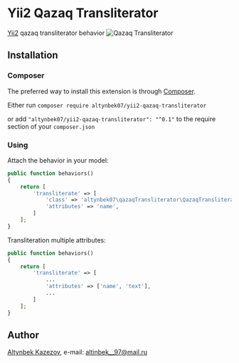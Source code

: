 # Yii2 Qazaq Transliterator

[Yii2](http://www.yiiframework.com) qazaq transliterator behavior
![Qazaq Transliterator](https://tengrinews.kz/userdata/news/2017/news_315984/photo_212587.jpg)

## Installation

### Composer

The preferred way to install this extension is through [Composer](http://getcomposer.org/).

Either run ```composer require altynbek07/yii2-qazaq-transliterator```

or add ```"altynbek07/yii2-qazaq-transliterator": "^0.1"``` to the require section of your ```composer.json```

### Using

Attach the behavior in your model:

```php
public function behaviors()
{
    return [
        'transliterate' => [
            'class' => 'altynbek07\qazaqTransliterator\QazaqTransliterator',
            'attributes' => 'name',
        ]
    ];
}
```

Transliteration multiple attributes:

```php
public function behaviors()
{
    return [
        'transliterate' => [
            ...
            'attributes' => ['name', 'text'],
            ...
        ]
    ];
}
```

## Author

[Altynbek Kazezov](https://github.com/altynbek07/), e-mail: [altinbek__97@mail.ru](mailto:altinbek__97@mail.ru)
